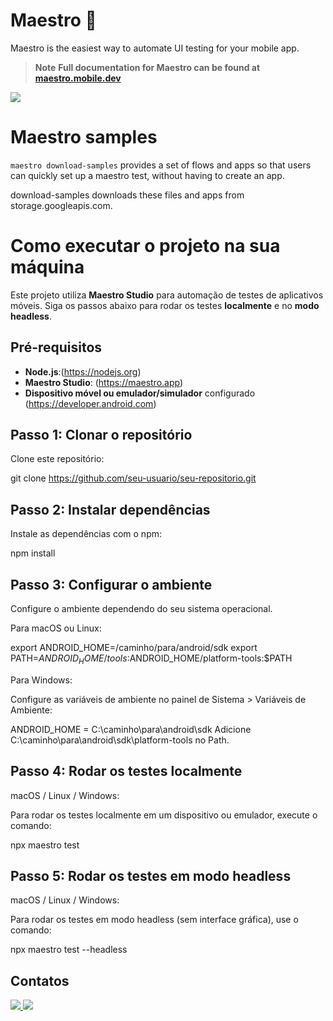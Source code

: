 # Maestro 🎹

Maestro is the easiest way to automate UI testing for your mobile app.

> **Note**
> **Full documentation for Maestro can be found at [maestro.mobile.dev](https://maestro.mobile.dev)**


<img src="https://user-images.githubusercontent.com/847683/187275009-ddbdf963-ce1d-4e07-ac08-b10f145e8894.gif" />



# Maestro samples

`maestro download-samples` provides a set of flows and apps so that users can quickly set up a maestro test, without having to create an app.

download-samples downloads these files and apps from storage.googleapis.com.

# Como executar o projeto na sua máquina 

Este projeto utiliza **Maestro Studio** para automação de testes de aplicativos móveis. Siga os passos abaixo para rodar os testes **localmente** e no **modo headless**.

## Pré-requisitos

- **Node.js**:(https://nodejs.org)
- **Maestro Studio**: (https://maestro.app)
- **Dispositivo móvel ou emulador/simulador** configurado (https://developer.android.com)

## Passo 1: Clonar o repositório

Clone este repositório:

git clone https://github.com/seu-usuario/seu-repositorio.git

## Passo 2: Instalar dependências

Instale as dependências com o npm:

npm install

## Passo 3: Configurar o ambiente

Configure o ambiente dependendo do seu sistema operacional.

Para macOS ou Linux:

export ANDROID_HOME=/caminho/para/android/sdk
export PATH=$ANDROID_HOME/tools:$ANDROID_HOME/platform-tools:$PATH

Para Windows:

Configure as variáveis de ambiente no painel de Sistema > Variáveis de Ambiente:

ANDROID_HOME = C:\caminho\para\android\sdk
Adicione C:\caminho\para\android\sdk\platform-tools no Path.

## Passo 4: Rodar os testes localmente

macOS / Linux / Windows:

Para rodar os testes localmente em um dispositivo ou emulador, execute o comando:

npx maestro test

## Passo 5: Rodar os testes em modo headless

macOS / Linux / Windows:

Para rodar os testes em modo headless (sem interface gráfica), use o comando:

npx maestro test --headless

## Contatos

<a href="https://www.linkedin.com/in/pedro-cisne/">
    <img src="https://img.shields.io/badge/linkedin-%230077B5.svg?style=for-the-badge&logo=linkedin&logoColor=white" />
     <a href = "mailto:pedrohpcisne@gmail.com"><img src="https://img.shields.io/badge/-Gmail-%23333?style=for-the-badge&logo=gmail&logoColor=white" target="_blank">
  </a>
